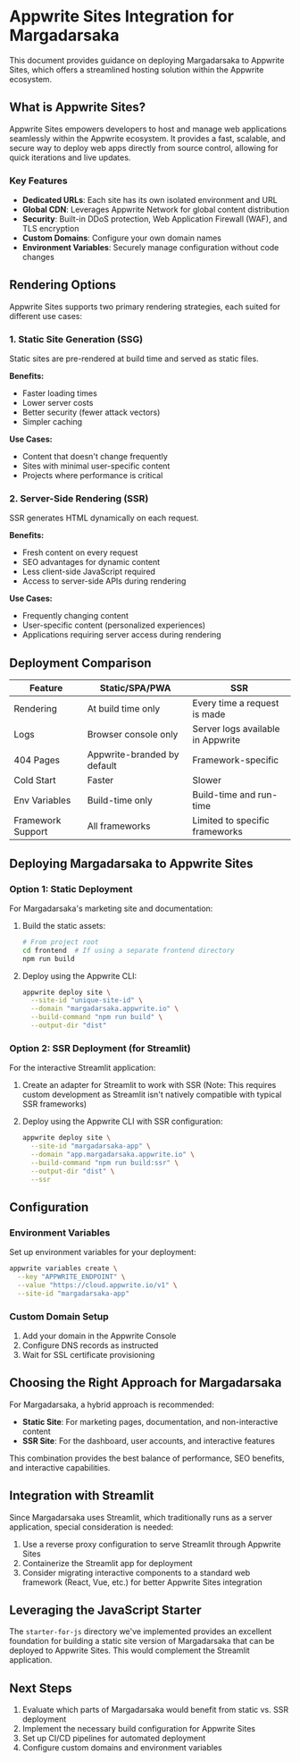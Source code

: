# Appwrite Sites Integration for Margadarsaka

This document provides guidance on deploying Margadarsaka to Appwrite Sites, which offers a streamlined hosting solution within the Appwrite ecosystem.

## What is Appwrite Sites?

Appwrite Sites empowers developers to host and manage web applications seamlessly within the Appwrite ecosystem. It provides a fast, scalable, and secure way to deploy web apps directly from source control, allowing for quick iterations and live updates.

### Key Features

- **Dedicated URLs**: Each site has its own isolated environment and URL
- **Global CDN**: Leverages Appwrite Network for global content distribution
- **Security**: Built-in DDoS protection, Web Application Firewall (WAF), and TLS encryption
- **Custom Domains**: Configure your own domain names
- **Environment Variables**: Securely manage configuration without code changes

## Rendering Options

Appwrite Sites supports two primary rendering strategies, each suited for different use cases:

### 1. Static Site Generation (SSG)

Static sites are pre-rendered at build time and served as static files.

**Benefits:**
- Faster loading times
- Lower server costs
- Better security (fewer attack vectors)
- Simpler caching

**Use Cases:**
- Content that doesn't change frequently
- Sites with minimal user-specific content
- Projects where performance is critical

### 2. Server-Side Rendering (SSR)

SSR generates HTML dynamically on each request.

**Benefits:**
- Fresh content on every request
- SEO advantages for dynamic content
- Less client-side JavaScript required
- Access to server-side APIs during rendering

**Use Cases:**
- Frequently changing content
- User-specific content (personalized experiences)
- Applications requiring server access during rendering

## Deployment Comparison

| Feature | Static/SPA/PWA | SSR |
|---------|---------------|-----|
| Rendering | At build time only | Every time a request is made |
| Logs | Browser console only | Server logs available in Appwrite |
| 404 Pages | Appwrite-branded by default | Framework-specific |
| Cold Start | Faster | Slower |
| Env Variables | Build-time only | Build-time and run-time |
| Framework Support | All frameworks | Limited to specific frameworks |

## Deploying Margadarsaka to Appwrite Sites

### Option 1: Static Deployment

For Margadarsaka's marketing site and documentation:

1. Build the static assets:
   ```bash
   # From project root
   cd frontend  # If using a separate frontend directory
   npm run build
   ```

2. Deploy using the Appwrite CLI:
   ```bash
   appwrite deploy site \
     --site-id "unique-site-id" \
     --domain "margadarsaka.appwrite.io" \
     --build-command "npm run build" \
     --output-dir "dist"
   ```

### Option 2: SSR Deployment (for Streamlit)

For the interactive Streamlit application:

1. Create an adapter for Streamlit to work with SSR (Note: This requires custom development as Streamlit isn't natively compatible with typical SSR frameworks)

2. Deploy using the Appwrite CLI with SSR configuration:
   ```bash
   appwrite deploy site \
     --site-id "margadarsaka-app" \
     --domain "app.margadarsaka.appwrite.io" \
     --build-command "npm run build:ssr" \
     --output-dir "dist" \
     --ssr
   ```

## Configuration

### Environment Variables

Set up environment variables for your deployment:

```bash
appwrite variables create \
  --key "APPWRITE_ENDPOINT" \
  --value "https://cloud.appwrite.io/v1" \
  --site-id "margadarsaka-app"
```

### Custom Domain Setup

1. Add your domain in the Appwrite Console
2. Configure DNS records as instructed
3. Wait for SSL certificate provisioning

## Choosing the Right Approach for Margadarsaka

For Margadarsaka, a hybrid approach is recommended:

- **Static Site**: For marketing pages, documentation, and non-interactive content
- **SSR Site**: For the dashboard, user accounts, and interactive features

This combination provides the best balance of performance, SEO benefits, and interactive capabilities.

## Integration with Streamlit

Since Margadarsaka uses Streamlit, which traditionally runs as a server application, special consideration is needed:

1. Use a reverse proxy configuration to serve Streamlit through Appwrite Sites
2. Containerize the Streamlit app for deployment
3. Consider migrating interactive components to a standard web framework (React, Vue, etc.) for better Appwrite Sites integration

## Leveraging the JavaScript Starter

The `starter-for-js` directory we've implemented provides an excellent foundation for building a static site version of Margadarsaka that can be deployed to Appwrite Sites. This would complement the Streamlit application.

## Next Steps

1. Evaluate which parts of Margadarsaka would benefit from static vs. SSR deployment
2. Implement the necessary build configuration for Appwrite Sites
3. Set up CI/CD pipelines for automated deployment
4. Configure custom domains and environment variables